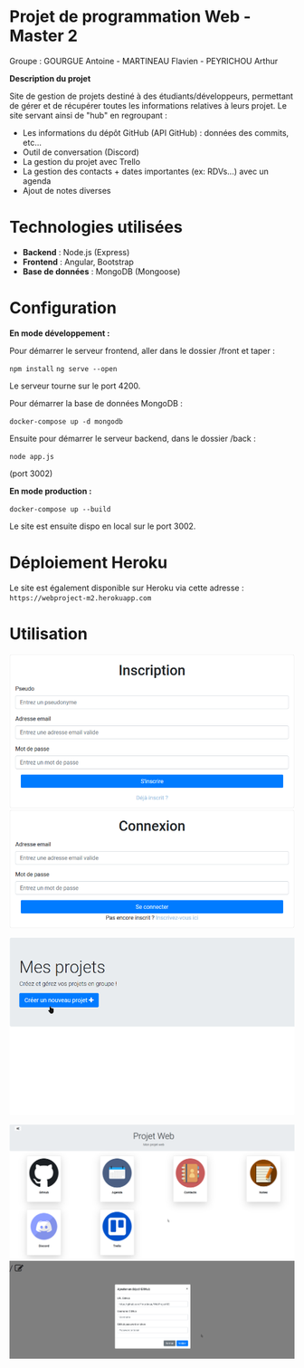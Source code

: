 Projet de programmation Web - Master 2
=============================================================

Groupe : GOURGUE Antoine - MARTINEAU Flavien - PEYRICHOU Arthur

**Description du projet**

Site de gestion de projets destiné à des étudiants/développeurs, permettant de gérer et de récupérer toutes les informations relatives à leurs projet. Le site servant ainsi de "hub" en regroupant :

- Les informations du dépôt GitHub (API GitHub) : données des commits, etc...
- Outil de conversation (Discord)
- La gestion du projet avec Trello
- La gestion des contacts + dates importantes (ex: RDVs...) avec un agenda
- Ajout de notes diverses

Technologies utilisées
======================

- **Backend** : Node.js (Express)
- **Frontend** : Angular, Bootstrap
- **Base de données** : MongoDB (Mongoose)


Configuration
=============

**En mode développement :**

Pour démarrer le serveur frontend, aller dans le dossier /front et taper :

`npm install`
`ng serve --open`

Le serveur tourne sur le port 4200.


Pour démarrer la base de données MongoDB :

`docker-compose up -d mongodb`

Ensuite pour démarrer le serveur backend, dans le dossier /back :

`node app.js`

(port 3002)



**En mode production :**

`docker-compose up --build`

Le site est ensuite dispo en local sur le port 3002.

Déploiement Heroku
===================

Le site est également disponible sur Heroku via cette adresse :
`https://webproject-m2.herokuapp.com`


Utilisation
===========

![](screens_README/inscription.png)
![](screens_README/connexion.png)

![](screens_README/AddProject.gif)

![](screens_README/home_project.png)
![](screens_README/Github.gif)